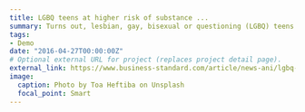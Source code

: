 ```yaml
---
title: LGBQ teens at higher risk of substance ...
summary: Turns out, lesbian, gay, bisexual or questioning (LGBQ) teens are at substantially higher risk  ...
tags:
- Demo
date: "2016-04-27T00:00:00Z"
# Optional external URL for project (replaces project detail page).
external_link: https://www.business-standard.com/article/news-ani/lgbq-teens-at-higher-risk-of-substance-abuse-118071400039_1.html
image:
  caption: Photo by Toa Heftiba on Unsplash
  focal_point: Smart
---
```

